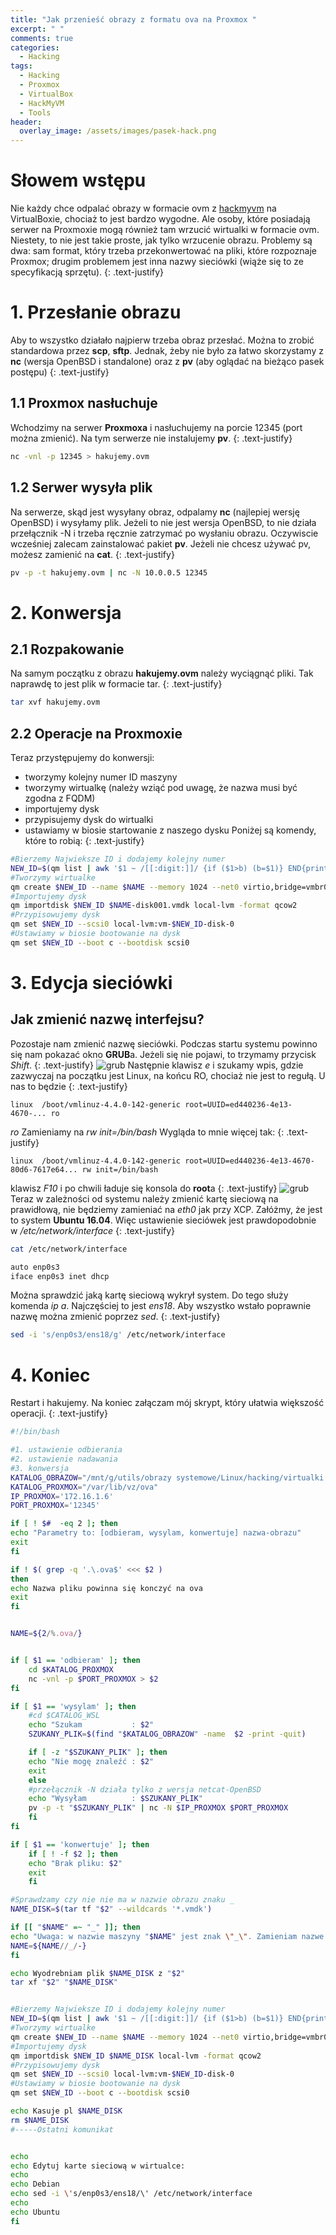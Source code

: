 ```yaml
---
title: "Jak przenieść obrazy z formatu ova na Proxmox "
excerpt: " "
comments: true
categories:
  - Hacking  
tags:
  - Hacking
  - Proxmox
  - VirtualBox
  - HackMyVM
  - Tools
header:
  overlay_image: /assets/images/pasek-hack.png
---
```

# Słowem wstępu
Nie każdy chce odpalać obrazy w formacie ovm z [hackmyvm](https://hackmyvm.eu/machines/) na VirtualBoxie, chociaż to jest bardzo wygodne. Ale osoby, które posiadają serwer na Proxmoxie mogą również tam wrzucić wirtualki w formacie ovm. Niestety, to nie jest takie proste, jak tylko wrzucenie obrazu. Problemy są dwa: sam format, który trzeba przekonwertować na pliki, które rozpoznaje Proxmox; drugim problemem jest inna nazwy sieciówki (wiąże się to ze specyfikacją sprzętu).
{: .text-justify}
# 1. Przesłanie obrazu
Aby to wszystko działało najpierw trzeba obraz przesłać. Można to zrobić standardowa przez **scp**, **sftp**. Jednak, żeby nie było za łatwo skorzystamy z **nc** (wersja OpenBSD i standalone) oraz z **pv** (aby oglądać na bieżąco pasek postępu)
{: .text-justify}
## 1.1 Proxmox nasłuchuje
Wchodzimy na serwer **Proxmoxa** i nasłuchujemy na porcie 12345 (port można zmienić). Na tym serwerze nie instalujemy **pv**.
{: .text-justify}
```bash
nc -vnl -p 12345 > hakujemy.ovm 
```
## 1.2 Serwer wysyła plik
Na serwerze, skąd jest wysyłany obraz, odpalamy **nc** (najlepiej wersję OpenBSD) i wysyłamy plik. Jeżeli to nie jest wersja OpenBSD, to nie działa przełącznik -N i trzeba ręcznie zatrzymać po wysłaniu obrazu. Oczywiscie wcześniej zalecam zainstalować pakiet **pv**. Jeżeli nie chcesz używać pv, możesz zamienić na **cat**.
{: .text-justify}
```bash
pv -p -t hakujemy.ovm | nc -N 10.0.0.5 12345
```
# 2. Konwersja
## 2.1 Rozpakowanie
Na samym początku z obrazu **hakujemy.ovm** należy wyciągnąć pliki. Tak naprawdę to jest plik w formacie tar.
{: .text-justify}
```bash
tar xvf hakujemy.ovm
```
## 2.2 Operacje na Proxmoxie
Teraz przystępujemy do konwersji: 
- tworzymy kolejny numer ID maszyny
- tworzymy wirtualkę (należy wziąć pod uwagę, że nazwa musi być zgodna z FQDM)
- importujemy dysk 
- przypisujemy dysk do wirtualki
- ustawiamy w biosie startowanie z naszego dysku
Poniżej są komendy, które to robią:
{: .text-justify}
```bash
#Bierzemy Najwieksze ID i dodajemy kolejny numer
NEW_ID=$(qm list | awk '$1 ~ /[[:digit:]]/ {if ($1>b) (b=$1)} END{print b+1}')
#Tworzymy wirtualke
qm create $NEW_ID --name $NAME --memory 1024 --net0 virtio,bridge=vmbr0
#Importujemy dysk
qm importdisk $NEW_ID $NAME-disk001.vmdk local-lvm -format qcow2
#Przypisowujemy dysk
qm set $NEW_ID --scsi0 local-lvm:vm-$NEW_ID-disk-0
#Ustawiamy w biosie bootowanie na dysk
qm set $NEW_ID --boot c --bootdisk scsi0
```
# 3. Edycja sieciówki
## Jak zmienić nazwę interfejsu?
Pozostaje nam zmienić nazwę sieciówki. Podczas startu systemu powinno się nam pokazać okno **GRUB**a. Jeżeli się nie pojawi, to trzymamy przycisk _Shift_. 
{: .text-justify}
![grub](/assets/images/hacking/2021/02/01.png)
Następnie klawisz _e_ i szukamy wpis, gdzie zazwyczaj na początku jest Linux, na końcu RO, chociaż nie jest to regułą. U nas to będzie
{: .text-justify}
``` 
linux  /boot/vmlinuz-4.4.0-142-generic root=UUID=ed440236-4e13-4670-... ro
```
_ro_ Zamieniamy na _rw init=/bin/bash_ Wygląda to mnie więcej tak:
{: .text-justify}
```
linux  /boot/vmlinuz-4.4.0-142-generic root=UUID=ed440236-4e13-4670-80d6-7617e64... rw init=/bin/bash
```
klawisz _F10_ i po chwili ładuje się konsola do **root**a
{: .text-justify}
![grub](/assets/images/hacking/2021/02/02.png)
Teraz w zależności od systemu należy zmienić kartę sieciową na prawidłową, nie będziemy zamieniać na _eth0_ jak przy XCP. Załóżmy, że jest to system **Ubuntu 16.04**. Więc ustawienie sieciówek jest prawdopodobnie w _/etc/network/interface_
{: .text-justify}
```bash
cat /etc/network/interface

auto enp0s3
iface enp0s3 inet dhcp
```
Można sprawdzić jaką kartę sieciową wykrył system. Do tego służy komenda *ip a*. Najczęściej to jest _ens18_. Aby wszystko wstało poprawnie nazwę można zmienić poprzez *sed*.
{: .text-justify}
```bash
sed -i 's/enp0s3/ens18/g' /etc/network/interface
```
# 4. Koniec
Restart i hakujemy. Na koniec załączam mój skrypt, który ułatwia większość operacji.
{: .text-justify}
```bash
#!/bin/bash

#1. ustawienie odbierania
#2. ustawienie nadawania
#3. konwersja
KATALOG_OBRAZOW="/mnt/g/utils/obrazy systemowe/Linux/hacking/virtualki do testow/obrazy-hackmyvm/"
KATALOG_PROXMOX="/var/lib/vz/ova"
IP_PROXMOX='172.16.1.6'
PORT_PROXMOX='12345'

if [ ! $#  -eq 2 ]; then
echo "Parametry to: [odbieram, wysylam, konwertuje] nazwa-obrazu"
exit
fi

if ! $( grep -q '.\.ova$' <<< $2 )
then
echo Nazwa pliku powinna się konczyć na ova
exit
fi


NAME=${2/%.ova/}


if [ $1 == 'odbieram' ]; then
    cd $KATALOG_PROXMOX
    nc -vnl -p $PORT_PROXMOX > $2
fi

if [ $1 == 'wysylam' ]; then
    #cd $CATALOG_WSL
    echo "Szukam           : $2"
    SZUKANY_PLIK=$(find "$KATALOG_OBRAZOW" -name  $2 -print -quit)

    if [ -z "$SZUKANY_PLIK" ]; then
    echo "Nie mogę znaleźć : $2"
    exit
    else
    #przełącznik -N działa tylko z wersja netcat-OpenBSD
    echo "Wysyłam          : $SZUKANY_PLIK"
    pv -p -t "$SZUKANY_PLIK" | nc -N $IP_PROXMOX $PORT_PROXMOX
    fi
fi

if [ $1 == 'konwertuje' ]; then
    if [ ! -f $2 ]; then
    echo "Brak pliku: $2"
    exit
    fi

#Sprawdzamy czy nie nie ma w nazwie obrazu znaku _
NAME_DISK=$(tar tf "$2" --wildcards '*.vmdk')

if [[ "$NAME" =~ "_" ]]; then
echo "Uwaga: w nazwie maszyny "$NAME" jest znak \"_\". Zamieniam nazwe z "$NAME" na ${NAME//_/-}"
NAME=${NAME//_/-}
fi

echo Wyodrebniam plik $NAME_DISK z "$2"
tar xf "$2" "$NAME_DISK"


#Bierzemy Najwieksze ID i dodajemy kolejny numer
NEW_ID=$(qm list | awk '$1 ~ /[[:digit:]]/ {if ($1>b) (b=$1)} END{print b+1}')
#Tworzymy wirtualke
qm create $NEW_ID --name $NAME --memory 1024 --net0 virtio,bridge=vmbr0
#Importujemy dysk
qm importdisk $NEW_ID $NAME_DISK local-lvm -format qcow2
#Przypisowujemy dysk
qm set $NEW_ID --scsi0 local-lvm:vm-$NEW_ID-disk-0
#Ustawiamy w biosie bootowanie na dysk
qm set $NEW_ID --boot c --bootdisk scsi0

echo Kasuje pl $NAME_DISK
rm $NAME_DISK
#-----Ostatni komunikat


echo
echo Edytuj karte sieciową w wirtualce:
echo
echo Debian
echo sed -i \'s/enp0s3/ens18/\' /etc/network/interface
echo
echo Ubuntu
fi

```
